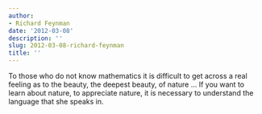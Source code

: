 ```yaml
---
author:
- Richard Feynman
date: '2012-03-08'
description: ''
slug: 2012-03-08-richard-feynman
title: ''
---
```

To those who do not know mathematics it is difficult to get across a real feeling as to the beauty, the deepest beauty, of nature ... If you want to learn about nature, to appreciate nature, it is necessary to understand the language that she speaks in.



